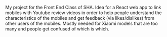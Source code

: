 My project for the Front End Class of SHA.
Idea for a React web app to link mobiles with Youtube review videos in order to help people understand the characteristics of the mobiles and get feedback (via likes/dislikes) from other users of the mobiles.
Mostly needed for Xiaomi models that are too many and people get confused of which is which. 
